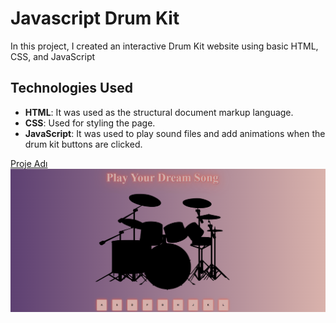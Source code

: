 # Javascript Drum Kit 

In this project, I created an interactive Drum Kit website using basic HTML, CSS, and JavaScript



## Technologies Used

- **HTML**: It was used as the structural document markup language.
- **CSS**: Used for styling the page.
- **JavaScript**: It was used to play sound files and add animations when the drum kit buttons are clicked.

[Proje Adı](https://sinemgrbz.github.io/Patika-Front-End-Web-Developer-Bootcamp/week-5/homework-2/)
![github](images/drumKit.png)


